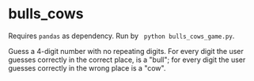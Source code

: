# bulls_cows

Requires `pandas` as dependency.
Run by ` python bulls_cows_game.py`.

Guess a 4-digit number with no repeating digits.
For every digit the user guesses correctly in the correct place, is a "bull"; 
for every digit the user guesses correctly in the wrong place is a "cow".

